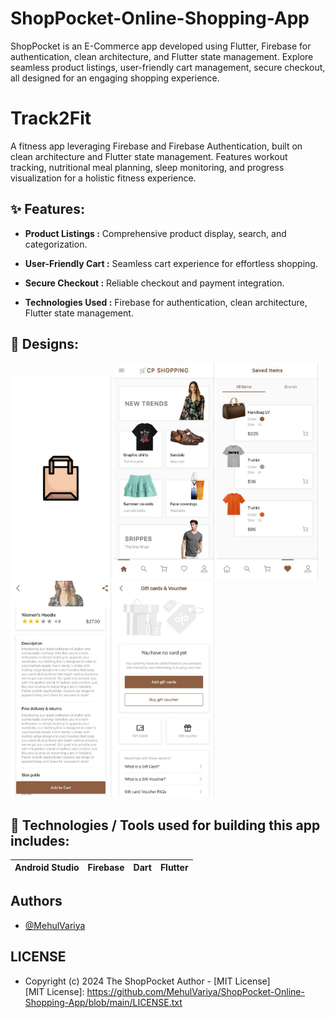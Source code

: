 # ShopPocket-Online-Shopping-App
ShopPocket is an E-Commerce app developed using Flutter, Firebase for authentication, clean architecture, and Flutter state management. Explore seamless product listings, user-friendly cart management, secure checkout, all designed for an engaging shopping experience.

# Track2Fit
A fitness app leveraging Firebase and Firebase Authentication, built on clean architecture and Flutter state management. Features workout tracking, nutritional meal planning, sleep monitoring, and progress visualization for a holistic fitness experience.


## ✨ Features:

- __Product Listings :__ Comprehensive product display, search, and categorization.

- __User-Friendly Cart :__ Seamless cart experience for effortless shopping.

- __Secure Checkout :__ Reliable checkout and payment integration.

- __Technologies Used :__ Firebase for authentication, clean architecture, Flutter state management.

## 🤩 Designs:
<div style = ""> 
<img src="https://github.com/MehulVariya/ShopPocket-Online-Shopping-App/blob/main/images/1.jpg" width="32%"/>
<img src="https://github.com/MehulVariya/ShopPocket-Online-Shopping-App/blob/main/images/2.jpg" width="32%"/>
<img src="https://github.com/MehulVariya/ShopPocket-Online-Shopping-App/blob/main/images/3.jpg" width="32%"/>
<img src="https://github.com/MehulVariya/ShopPocket-Online-Shopping-App/blob/main/images/4.jpg" width="32%"/>
<img src="https://github.com/MehulVariya/ShopPocket-Online-Shopping-App/blob/main/images/5.jpg" width="32%"/>
</div>


## 📱 Technologies / Tools used for building this app includes:
| Android Studio | Firebase | Dart | Flutter
| --- | --- | --- | --- |

## Authors

- [@MehulVariya](https://github.com/MehulVariya)

## LICENSE
  
  - Copyright (c) 2024 The ShopPocket Author - [MIT License]<br>
 [MIT License]: https://github.com/MehulVariya/ShopPocket-Online-Shopping-App/blob/main/LICENSE.txt

